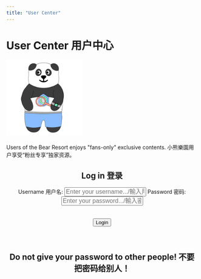 ```yaml
---
title: "User Center"
---
```


<div class="container">
    <h1><span class="eng">User Center</span> <span class="chn">用户中心</span></h1>
    <img src="/logos/user.gif" style="width: 200px; height: 200px;"><br>
    <br>
    <span class="eng">Users of the Bear Resort enjoys "fans-only" exclusive contents.</span>
    <span class="chn">小熊樂園用户享受“粉丝专享”独家资源。</span> 
    <br>
    <div id="login-form" style="text-align: center;">
      <h2><span class="eng">Log in</span> <span class="chn">登录</span></h2>
      <form class="login-grid">
      <label for="username"><span class="eng">Username</span> <span class="chn">用户名</span>:</label> <input type="text" id="username" placeholder="Enter your username.../輸入用戶名..." style="font-size: 16px" required />
      <label for="password"><span class="eng">Password</span> <span class="chn">密码</span>:</label> <input type="password" id="password" placeholder="Enter your password.../輸入密码..." style="font-size: 16px" required />
      </form>
      <br><br>
      <button onclick="handleLogin()">Login</button>
    </div>
    <br>
    <div style="text-align: center;">
      <div id="welcome-text"></div>
    </div>
    <br>
    <div id="welcome" style="display: none; text-align: center;">
        <div class="login-grid">
            <label for="username-active"><span class="eng">Username</span> <span class="chn">用户名</span>:</label> <span id="active-username"></span>
            <label for="user-lvl"><span class="eng">Category</span> <span class="chn">范畴</span>:</label> <span id="active-category"></span>
        </div>
        <br>
        <button id="logout-btn" onclick="handleLogout()">Logout</button>
      </div>
    <div style="text-align: center">
        <h2><span class="eng">Do not give your password to other people!</span> <span class="chn">不要把密码给别人！</span></h2>
    </div>
</div>

<script type="module">
    import { isLoggedIn, logout, getCurrentUser, loginU } from '/assets/js/login.js';

    document.getElementById("login").style.display = "none";

    async function handleLogin() {
        const username = document.getElementById("username").value.trim();
        const password = document.getElementById("password").value;

        const success = await loginU(username, password); // Wait for async result
        if (success) {
            localStorage.setItem('loginEvent', Date.now().toString());
            showWelcome(username);
        } else {
            document.getElementById("welcome-text").innerHTML = "❌ <span class='eng'>Invalid username or passcode.</span> <span class='chn'>用戶名或密碼錯誤。</span>";
        }
    }

    function showWelcome(username) {
      document.getElementById("login-form").style.display = "none";
      const welcome = document.getElementById("welcome");
      document.getElementById("welcome-text").innerHTML = "✅ <span class='eng'>You are logged in</span> <span class='chn'>您已登录</span>";
      document.getElementById("active-username").textContent = `${username}`;
      document.getElementById("active-category").innerHTML = "<span class='eng'>True Fan</span> <span class='chn'>真爱粉</span>";
      updateMyLanguage();
      welcome.style.display = "block";
    }

    // Auto-check on page load
    if (isLoggedIn()) {
      document.getElementById("login-form").style.display = "none";
      showWelcome(getCurrentUser());
    }

    function handleLogout() {
        logout();
        document.getElementById("welcome").style.display = "none";
        document.getElementById("login-form").style.display = "block";
        document.getElementById("username").value = "";
        document.getElementById("password").value = "";
        document.getElementById("welcome-text").textContent = "";
        localStorage.setItem('logoutEvent', Date.now().toString());

    }

    window.handleLogin = handleLogin;
    window.handleLogout = handleLogout;

    updateLanguage();
</script>